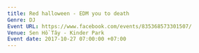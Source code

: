 ```yaml
---
title: Red halloween - EDM you to death
Genre: DJ
Event URL: https://www.facebook.com/events/835368573301507/
Venue: Sen Hồ Tây - Kinder Park
Event date: 2017-10-27 07:00:00 +07:00
---
```


